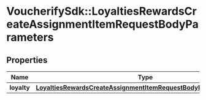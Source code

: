 # VoucherifySdk::LoyaltiesRewardsCreateAssignmentItemRequestBodyParameters

## Properties

| Name | Type | Description | Notes |
| ---- | ---- | ----------- | ----- |
| **loyalty** | [**LoyaltiesRewardsCreateAssignmentItemRequestBodyParametersLoyalty**](LoyaltiesRewardsCreateAssignmentItemRequestBodyParametersLoyalty.md) |  | [optional] |

